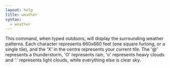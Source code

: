 ```yaml
---
layout: help
title: weather
syntax:
  - weather
---
```


This command, when typed outdoors, will display the surrounding weather 
patterns.  Each character represents 660x660 feet (one square furlong, or a 
single tile), and the 'X' in the centre represents your current tile.  The 
'@' represents a thunderstorm, 'O' represents rain, 'o' represents heavy 
clouds and '.' represents light clouds, while everything else is clear sky.
